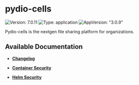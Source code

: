# pydio-cells

![Version: 7.0.11](https://img.shields.io/badge/Version-7.0.11-informational?style=flat-square) ![Type: application](https://img.shields.io/badge/Type-application-informational?style=flat-square) ![AppVersion: "3.0.9"](https://img.shields.io/badge/AppVersion-"3.0.9"-informational?style=flat-square)

Pydio-cells is the nextgen file sharing platform for organizations.

## Available Documentation

- [**Changelog**](CHANGELOG)

- [**Container Security**](container-security)

- [**Helm Security**](helm-security)

